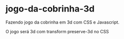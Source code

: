 # jogo-da-cobrinha-3d

Fazendo jogo da cobrinha em 3d com CSS e Javascript.

O jogo será 3d com transform preserve-3d no CSS
